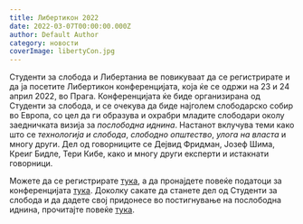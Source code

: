 ```yaml
---
title: Либертикон 2022
date: 2022-03-07T00:00:00.000Z
author: Default Author
category: новости
coverImage: libertyCon.jpg
---
```


Студенти за слобода и Либертаниа ве повикуваат да се регистрирате и да ја посетите Либертикон конференцијата, која ќе се одржи на 23 и 24 април 2022, во Прага. Конференцијата ќе биде организирана од Студенти за слобода, и се очекува да биде најголем слободарско собир во Европа, со цел да ги образува и охрабри младите слободари околу заедничката визија за _послободна иднина_. Настанот вклучува теми како што се _технологија и слобода_, _слободно општество_, _улога на власта_ и многу други. Дел од говорниците се Дејвид Фридман, Јозеф Шима, Креиг Бидле, Тери Кибе, како и многу други експерти и истакнати говорници.

Можете да се регистрирате [тука](https://studentsforliberty.ticketspice.com/libertycon-2022), а да пронајдете повеќе податоци за конференцијата [тука](https://libertycon.net/). Доколку сакате да станете дел од Студенти за слобода и да дадете свој придонесе во постигнување на послободна иднина, прочитајте повеќе [тука](https://studentsforliberty.org/north-america/local-coordinator-program/).
